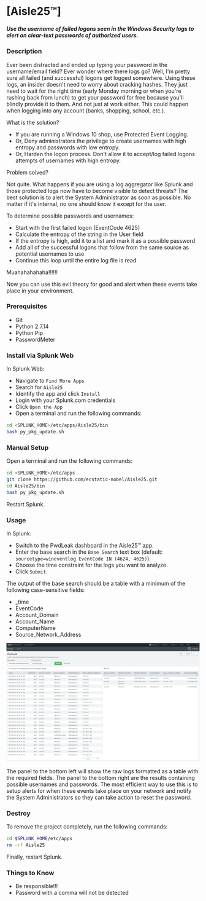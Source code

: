 # [Aisle25™]  
##### Use the username of failed logons seen in the Windows Security logs to alert on clear-text passwords of authorized users.  

### Description  
Ever been distracted and ended up typing your password in the username/email field? Ever wonder where there logs go? Well, I'm pretty sure all failed (and successful) logons get logged somewhere. Using these logs, an insider doesn't need to worry about cracking hashes. They just need to wait for the right time (early Monday morning or when you're rushing back from lunch) to get your password for free because you'll blindly provide it to them. And not just at work either. This could happen when logging into any account (banks, shopping, school, etc.).  

What is the solution?  

- If you are running a Windows 10 shop, use Protected Event Logging.  
- Or, Deny administrators the privilege to create usernames with high entropy and passwords with low entropy.  
- Or, Harden the logon process. Don't allow it to accept/log failed logons attempts of usernames with high entropy.  

Problem solved?  

Not quite. What happens if you are using a log aggregator like Splunk and those protected logs now have to become visible to detect threats? The best solution is to alert the System Administrator as soon as possible. No matter if it's internal, no one should know it except for the user.  

To determine possible passwords and usernames:  
- Start with the first failed logon (EventCode 4625)  
- Calculate the entropy of the string in the User field  
- If the entropy is high, add it to a list and mark it as a possible password  
- Add all of the successful logons that follow from the same source as potential usernames to use  
- Continue this loop until the entire log file is read  

Muahahahahaha!!!!!!

Now you can use this evil theory for good and alert when these events take place in your environment.  

### Prerequisites  
- Git  
- Python 2.7.14  
- Python Pip  
- PasswordMeter  

### Install via Splunk Web  
In Splunk Web:  
- Navigate to `Find More Apps`  
- Search for `Aisle25`  
- Identify the app and click `Install`  
- Login with your Splunk.com credentials  
- Click `Open the App`  
- Open a terminal and run the following commands:  
```bash
cd <SPLUNK_HOME>/etc/apps/Aisle25/bin
bash py_pkg_update.sh
```

### Manual Setup  
Open a terminal and run the following commands:  
```bash
cd <SPLUNK_HOME>/etc/apps
git clone https://github.com/ecstatic-nobel/Aisle25.git
cd Aisle25/bin
bash py_pkg_update.sh
```

Restart Splunk.  

### Usage  
In Splunk:  
- Switch to the PwdLeak dashboard in the Aisle25™ app.  
- Enter the base search in the `Base Search` text box (default: `sourcetype=wineventlog EventCode IN (4624, 4625)`).  
- Choose the time constraint for the logs you want to analyze.  
- Click `Submit`.  

The output of the base search should be a table with a minimum of the following case-sensitive fields:  
- _time  
- EventCode  
- Account_Domain  
- Account_Name  
- ComputerName  
- Source_Network_Address  

![pwdleak](https://raw.githubusercontent.com/ecstatic-nobel/Aisle25/master/static/assets/pwdleak.png)  

The panel to the bottom left will show the raw logs formatted as a table with the required fields. The panel to the bottom right are the results containing possible usernames and passwords. The most efficient way to use this is to setup alerts for when these events take place on your network and notify the System Administrators so they can take action to reset the password.  

### Destroy
To remove the project completely, run the following commands:  
```bash
cd $SPLUNK_HOME/etc/apps
rm -rf Aisle25
```
Finally, restart Splunk.  

### Things to Know  
- Be responsible!!!   
- Password with a comma will not be detected  
